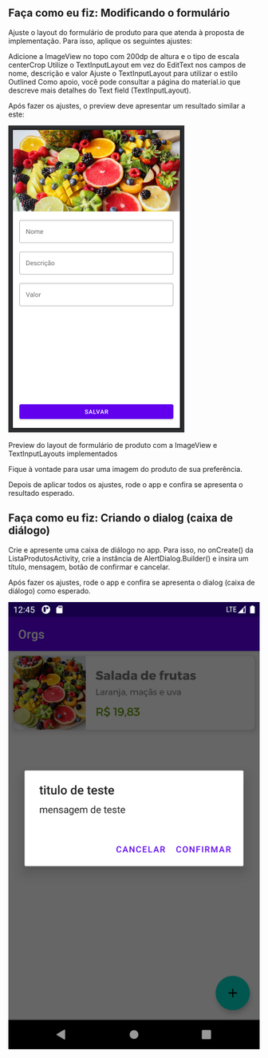 ## Faça como eu fiz: Modificando o formulário

Ajuste o layout do formulário de produto para que atenda à proposta de implementação. Para isso, aplique os seguintes ajustes:

Adicione a ImageView no topo com 200dp de altura e o tipo de escala centerCrop
Utilize o TextInputLayout em vez do EditText nos campos de nome, descrição e valor
Ajuste o TextInputLayout para utilizar o estilo Outlined
Como apoio, você pode consultar a página do material.io que descreve mais detalhes do Text field (TextInputLayout).

Após fazer os ajustes, o preview deve apresentar um resultado similar a este:

![alt text](image.png)

Preview do layout de formulário de produto com a ImageView e TextInputLayouts implementados

Fique à vontade para usar uma imagem do produto de sua preferência.

Depois de aplicar todos os ajustes, rode o app e confira se apresenta o resultado esperado.

## Faça como eu fiz: Criando o dialog (caixa de diálogo)

Crie e apresente uma caixa de diálogo no app. Para isso, no onCreate() da ListaProdutosActivity, crie a instância de AlertDialog.Builder() e insira um título, mensagem, botão de confirmar e cancelar.

Após fazer os ajustes, rode o app e confira se apresenta o dialog (caixa de diálogo) como esperado.

![alt text](image-1.png)